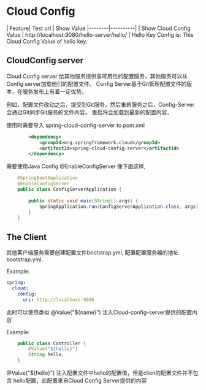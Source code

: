 # Cloud Config

| Feature| Test url | Show Value
|--------|----------|
| Show Cloud Config Value | http://localhost:9080/hello-server/hello/ | Hello Key Config is: This Cloud Config Value of hello key.

## CloudConfig server

Cloud Config server 给其他服务提供高可用性的配置服务，其他服务可以从Config server加载他们的配置文件。
Config Server基于Git管理配置文件的版本，在服务发布上有着一定优势。

  例如，配置文件改动之后，提交到Git服务，然后重启服务之后，Config-Server会通过Git同步Git服务的文件内容。
重启将会加载到最新的配置内容。

使用时需要导入 spring-cloud-config-server to pom.xml

```xml
        <dependency>
            <groupId>org.springframework.cloud</groupId>
            <artifactId>spring-cloud-config-server</artifactId>
        </dependency>
```

需要使用Java Config @EnableConfigServer 像下面这样,

```Java
    @SpringBootApplication
    @EnableConfigServer
    public class ConfigServerApplication {
    
        public static void main(String[] args) {
            SpringApplication.run(ConfigServerApplication.class, args);
        }
    }
```

## The Client

其他客户端服务需要创建配置文件bootstrap.yml, 配置配置服务器的地址 bootstrap.yml.

Example:

```yml
spring:
  cloud:
    config:
      uri: http://localhost:9096
```

此时可以使用类似 @Value("${name}") 注入Cloud-config-server提供的配置内容

Example:

```Java
    public class Controller {
        @Value("${hello}")
        String hello;
    }
```

@Value("${hello}") 注入配置文件中hello的配置值，但是clien的配置文件并不包含 hello配置，此配置来自Cloud Config Server提供的内容